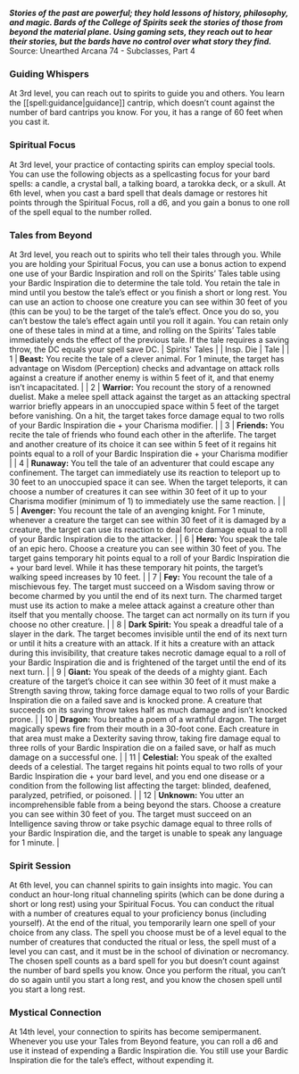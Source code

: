 ***Stories of the past are powerful; they hold lessons of history, philosophy, and magic. Bards of the College of Spirits seek the stories of those from beyond the material plane. Using gaming sets, they reach out to hear their stories, but the bards have no control over what story they find.***
Source: Unearthed Arcana 74 - Subclasses, Part 4
### Guiding Whispers
At 3rd level, you can reach out to spirits to guide you and others. You learn the [[spell:guidance|guidance]] cantrip, which doesn’t count against the number of bard cantrips you know. For you, it has a range of 60 feet when you cast it.
### Spiritual Focus
At 3rd level, your practice of contacting spirits can employ special tools. You can use the following objects as a spellcasting focus for your bard spells: a candle, a crystal ball, a talking board, a tarokka deck, or a skull.
At 6th level, when you cast a bard spell that deals damage or restores hit points through the Spiritual Focus, roll a d6, and you gain a bonus to one roll of the spell equal to the number rolled.
### Tales from Beyond
At 3rd level, you reach out to spirits who tell their tales through you. While you are holding your Spiritual Focus, you can use a bonus action to expend one use of your Bardic Inspiration and roll on the Spirits’ Tales table using your Bardic Inspiration die to determine the tale told. You retain the tale in mind until you bestow the tale’s effect or you finish a short or long rest.
You can use an action to choose one creature you can see within 30 feet of you (this can be you) to be the target of the tale’s effect. Once you do so, you can’t bestow the tale’s effect again until you roll it again.
You can retain only one of these tales in mind at a time, and rolling on the Spirits’ Tales table immediately ends the effect of the previous tale.
If the tale requires a saving throw, the DC equals your spell save DC.
| Spirits' Tales |
| Insp. Die | Tale |
| 1 | **Beast:** You recite the tale of a clever animal. For 1 minute, the target has advantage on Wisdom (Perception) checks and advantage on attack rolls against a creature if another enemy is within 5 feet of it, and that enemy isn’t incapacitated. |
| 2 | **Warrior:** You recount the story of a renowned duelist. Make a melee spell attack against the target as an attacking spectral warrior briefly appears in an unoccupied space within 5 feet of the target before vanishing. On a hit, the target takes force damage equal to two rolls of your Bardic Inspiration die + your Charisma modifier. |
| 3 | **Friends:** You recite the tale of friends who found each other in the afterlife. The target and another creature of its choice it can see within 5 feet of it regains hit points equal to a roll of your Bardic Inspiration die + your Charisma modifier |
| 4 | **Runaway:** You tell the tale of an adventurer that could escape any confinement. The target can immediately use its reaction to teleport up to 30 feet to an unoccupied space it can see. When the target teleports, it can choose a number of creatures it can see within 30 feet of it up to your Charisma modifier (minimum of 1) to immediately use the same reaction. |
| 5 | **Avenger:** You recount the tale of an avenging knight. For 1 minute, whenever a creature the target can see within 30 feet of it is damaged by a creature, the target can use its reaction to deal force damage equal to a roll of your Bardic Inspiration die to the attacker. |
| 6 | **Hero:** You speak the tale of an epic hero. Choose a creature you can see within 30 feet of you. The target gains temporary hit points equal to a roll of your Bardic Inspiration die + your bard level. While it has these temporary hit points, the target’s walking speed increases by 10 feet. |
| 7 | **Fey:** You recount the tale of a mischievous fey. The target must succeed on a Wisdom saving throw or become charmed by you until the end of its next turn. The charmed target must use its action to make a melee attack against a creature other than itself that you mentally choose. The target can act normally on its turn if you choose no other creature. |
| 8 | **Dark Spirit:** You speak a dreadful tale of a slayer in the dark. The target becomes invisible until the end of its next turn or until it hits a creature with an attack. If it hits a creature with an attack during this invisibility, that creature takes necrotic damage equal to a roll of your Bardic Inspiration die and is frightened of the target until the end of its next turn. |
| 9 | **Giant:** You speak of the deeds of a mighty giant. Each creature of the target’s choice it can see within 30 feet of it must make a Strength saving throw, taking force damage equal to two rolls of your Bardic Inspiration die on a failed save and is knocked prone. A creature that succeeds on its saving throw takes half as much damage and isn’t knocked prone. |
| 10 | **Dragon:** You breathe a poem of a wrathful dragon. The target magically spews fire from their mouth in a 30-foot cone. Each creature in that area must make a Dexterity saving throw, taking fire damage equal to three rolls of your Bardic Inspiration die on a failed save, or half as much damage on a successful one. |
| 11 | **Celestial:** You speak of the exalted deeds of a celestial. The target regains hit points equal to two rolls of your Bardic Inspiration die + your bard level, and you end one disease or a condition from the following list affecting the target: blinded, deafened, paralyzed, petrified, or poisoned. |
| 12 | **Unknown:** You utter an incomprehensible fable from a being beyond the stars. Choose a creature you can see within 30 feet of you. The target must succeed on an Intelligence saving throw or take psychic damage equal to three rolls of your Bardic Inspiration die, and the target is unable to speak any language for 1 minute. |
### Spirit Session
At 6th level, you can channel spirits to gain insights into magic. You can conduct an hour-long ritual channeling spirits (which can be done during a short or long rest) using your Spiritual Focus.
You can conduct the ritual with a number of creatures equal to your proficiency bonus (including yourself). At the end of the ritual, you temporarily learn one spell of your choice from any class.
The spell you choose must be of a level equal to the number of creatures that conducted the ritual or less, the spell must of a level you can cast, and it must be in the school of divination or necromancy. The chosen spell counts as a bard spell for you but doesn’t count against the number of bard spells you know.
Once you perform the ritual, you can’t do so again until you start a long rest, and you know the chosen spell until you start a long rest.
### Mystical Connection
At 14th level, your connection to spirits has become semipermanent. Whenever you use your Tales from Beyond feature, you can roll a d6 and use it instead of expending a Bardic Inspiration die. You still use your Bardic Inspiration die for the tale’s effect, without expending it.